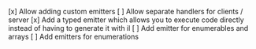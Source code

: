 ﻿[x] Allow adding custom emitters
[ ] Allow separate handlers for clients / server
[x] Add a typed emitter which allows you to execute code directly instead of having to generate it with il 
[ ] Add emitter for enumerables and arrays
[ ] Add emitters for enumerations